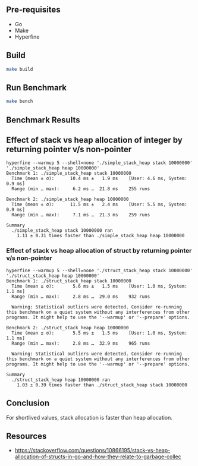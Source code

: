 ## Pre-requisites

- Go
- Make
- Hyperfine

## Build

```bash
make build
```

## Run Benchmark

```bash
make bench
```

## Benchmark Results

## Effect of stack vs heap allocation of integer by returning pointer v/s non-pointer

```
hyperfine --warmup 5 --shell=none './simple_stack_heap stack 10000000' './simple_stack_heap heap 10000000'
Benchmark 1: ./simple_stack_heap stack 10000000
  Time (mean ± σ):      10.4 ms ±   1.9 ms    [User: 4.6 ms, System: 0.9 ms]
  Range (min … max):     6.2 ms …  21.8 ms    255 runs
 
Benchmark 2: ./simple_stack_heap heap 10000000
  Time (mean ± σ):      11.5 ms ±   2.4 ms    [User: 5.5 ms, System: 0.9 ms]
  Range (min … max):     7.1 ms …  21.3 ms    259 runs
 
Summary
  ./simple_stack_heap stack 10000000 ran
    1.11 ± 0.31 times faster than ./simple_stack_heap heap 10000000
```

### Effect of stack vs heap allocation of struct by returning pointer v/s non-pointer

```
hyperfine --warmup 5 --shell=none './struct_stack_heap stack 10000000' './struct_stack_heap heap 10000000'
Benchmark 1: ./struct_stack_heap stack 10000000
  Time (mean ± σ):       5.6 ms ±   1.5 ms    [User: 1.0 ms, System: 1.1 ms]
  Range (min … max):     2.8 ms …  29.0 ms    932 runs
 
  Warning: Statistical outliers were detected. Consider re-running this benchmark on a quiet system without any interferences from other programs. It might help to use the '--warmup' or '--prepare' options.
 
Benchmark 2: ./struct_stack_heap heap 10000000
  Time (mean ± σ):       5.5 ms ±   1.5 ms    [User: 1.0 ms, System: 1.1 ms]
  Range (min … max):     2.8 ms …  32.9 ms    965 runs
 
  Warning: Statistical outliers were detected. Consider re-running this benchmark on a quiet system without any interferences from other programs. It might help to use the '--warmup' or '--prepare' options.
 
Summary
  ./struct_stack_heap heap 10000000 ran
    1.03 ± 0.39 times faster than ./struct_stack_heap stack 10000000
```

## Conclusion

For shortlived values, stack allocation is faster than heap allocation.

## Resources

- https://stackoverflow.com/questions/10866195/stack-vs-heap-allocation-of-structs-in-go-and-how-they-relate-to-garbage-collec